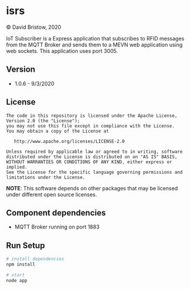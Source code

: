 # isrs
&copy; David Bristow, 2020

IoT Subscriber is a Express application that subscribes to RFID messages from the MQTT Broker and sends them to a MEVN web application using web sockets. This application uses port 3005.

## Version
* 1.0.6 - 9/3/2020

## License

    The code in this repository is licensed under the Apache License, Version 2.0 (the "License");
    you may not use this file except in compliance with the License.
    You may obtain a copy of the License at

       http://www.apache.org/licenses/LICENSE-2.0

    Unless required by applicable law or agreed to in writing, software
    distributed under the License is distributed on an "AS IS" BASIS,
    WITHOUT WARRANTIES OR CONDITIONS OF ANY KIND, either express or implied.
    See the License for the specific language governing permissions and
    limitations under the License.

**NOTE**: This software depends on other packages that may be licensed under different open source licenses.


## Component dependencies
* MQTT Broker running on port 1883

## Run Setup

``` bash
# install dependencies
npm install

# start
node app
```
